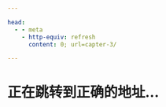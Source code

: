 ```yaml
---

head:
  - - meta
    - http-equiv: refresh
      content: 0; url=capter-3/

---
```


# 正在跳转到正确的地址...